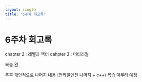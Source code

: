 ```yaml
---
layout: single
title: "6주차 회고록"
---
```


# 6주차 회고록

chapter 2 : 레벨과 액터
cahpter 3 : 머티리얼

복습 완

추후 개인적으로 나머지 내용 (언리얼엔진 나머지 + c++) 복습 마무리 예정

